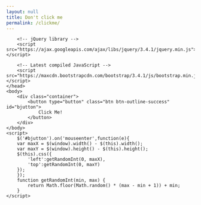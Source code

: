 ```yaml
---
layout: null
title: Don't click me
permalink: /clickme/
---
```

<html>
	<head>
		<!-- Latest compiled and minified CSS -->
		<link rel="stylesheet" href="https://maxcdn.bootstrapcdn.com/bootstrap/3.4.1/css/bootstrap.min.css">

		<!-- jQuery library -->
		<script src="https://ajax.googleapis.com/ajax/libs/jquery/3.4.1/jquery.min.js"></script>

		<!-- Latest compiled JavaScript -->
		<script src="https://maxcdn.bootstrapcdn.com/bootstrap/3.4.1/js/bootstrap.min.js"></script>
	</head>
	<body>
		<div class="container">
			<button type="button" class="btn btn-outline-success" id="bjutton">
				Click Me!
			</button>
		</div>
	</body>
	<script>
		$('#bjutton').on('mouseenter',function(e){
	    var maxX = $(window).width() - $(this).width();
	    var maxY = $(window).height() - $(this).height();
	    $(this).css({
	        'left':getRandomInt(0, maxX),
	        'top':getRandomInt(0, maxY)
	    });
		});
		function getRandomInt(min, max) {
		    return Math.floor(Math.random() * (max - min + 1)) + min;
		}
	</script>
</html>

<style type="text/css">
	#bjutton {
	position:absolute;
    border: 1px solid red;
    height:50px;
}
	</style>
